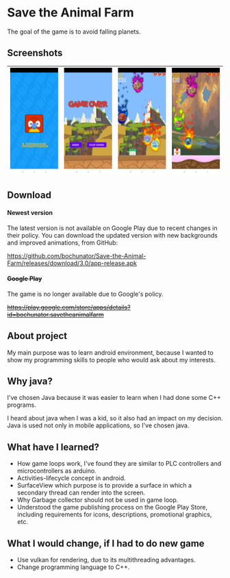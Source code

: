 # Save the Animal Farm
The goal of the game is to avoid falling planets.
## Screenshots
| ![Screenshot 1](media/screenshot.jpg) | ![Screenshot 2](media/screenshot2.jpg) | ![Screenshot 3](media/screenshot3.jpg) | ![Screenshot 4](media/screenshot4.jpg) |
|-------------------------------------|-------------------------------------|----------------------------------------|----------------------------------------|


## Download

#### Newest version

The latest version is not available on Google Play due to recent changes in their policy. You can
download the updated version with new backgrounds and improved animations, from GitHub:

https://github.com/bochunator/Save-the-Animal-Farm/releases/download/3.0/app-release.apk

#### ~~Google Play~~

The game is no longer available due to Google's policy.

~~https://play.google.com/store/apps/details?id=bochunator.savetheanimalfarm~~

## About project

My main purpose was to learn android environment, because I wanted to show my programming skills to people who would ask about my interests.

## Why java?

I've chosen Java because it was easier to learn when I had done some C++ programs.

I heard about java when I was a kid, so it also had an impact on my decision. Java is used not only in mobile applications, so I've chosen java.

## What have I learned?

- How game loops work, I've found they are similar to PLC controllers and microcontrollers as arduino.
- Activities-lifecycle concept in android.
- SurfaceView which purpose is to provide a surface in which a secondary thread can render into the screen.
- Why Garbage collector should not be used in game loop.
- Understood the game publishing process on the Google Play Store, including requirements for icons, descriptions, promotional graphics, etc.

## What I would change, if I had to do new game

- Use vulkan for rendering, due to its multithreading advantages.
- Change programming language to C++.
